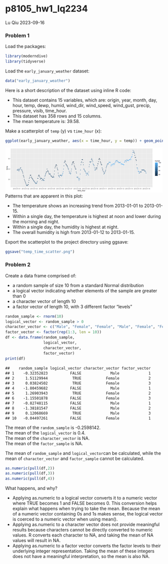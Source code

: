 p8105_hw1_lq2234
================
Lu Qiu
2023-09-16

### Problem 1

Load the packages:

``` r
library(moderndive)
library(tidyverse)
```

Load the `early_january_weather` dataset:

``` r
data("early_january_weather")
```

Here is a short description of the dataset using inline R code:

- This dataset contains 15 variables, which are: origin, year, month,
  day, hour, temp, dewp, humid, wind_dir, wind_speed, wind_gust, precip,
  pressure, visib, time_hour.  
- This dataset has 358 rows and 15 columns.  
- The mean temperature is: 39.58.

Make a scatterplot of `temp` (y) vs `time_hour` (x):

``` r
ggplot(early_january_weather, aes(x = time_hour, y = temp)) + geom_point(aes(colour=humid)) + scale_x_datetime(date_breaks = "1 day")
```

![](p8105_hw1_lq2234_files/figure-gfm/unnamed-chunk-3-1.png)<!-- -->
Patterns that are apparent in this plot:

- The temperature shows an increasing trend from 2013-01-01 to
  2013-01-15.  
- Within a single day, the temperature is highest at noon and lower
  during the morning and night.
- Within a single day, the humidity is highest at night.
- The overall humidity is high from 2013-01-12 to 2013-01-15.

Export the scatterplot to the project directory using ggsave:

``` r
ggsave("temp_time_scatter.png")
```

### Problem 2

Create a data frame comprised of:

- a random sample of size 10 from a standard Normal distribution
- a logical vector indicating whether elements of the sample are greater
  than 0
- a character vector of length 10
- a factor vector of length 10, with 3 different factor “levels”

``` r
random_sample <- rnorm(10)
logical_vector <- random_sample > 0
character_vector <- c("Male", "Female", "Female", "Male", "Female", "Female", "Male", "Male", "Male", "Female")
factor_vector <- factor(rep(1:3, len = 10))
df <- data.frame(random_sample,
                 logical_vector,
                 character_vector,
                 factor_vector)
print(df)
```

    ##    random_sample logical_vector character_vector factor_vector
    ## 1    -0.32352823          FALSE             Male             1
    ## 2     1.51129944           TRUE           Female             2
    ## 3     0.03824502           TRUE           Female             3
    ## 4    -1.80459682          FALSE             Male             1
    ## 5     1.26903943           TRUE           Female             2
    ## 6    -1.15501878          FALSE           Female             3
    ## 7    -0.82748115          FALSE             Male             1
    ## 8    -1.38181547          FALSE             Male             2
    ## 9     0.12068669           TRUE             Male             3
    ## 10   -0.04497261          FALSE           Female             1

The mean of the `random_sample` is -0.2598142.  
The mean of the `logical_vector` is 0.4.  
The mean of the `character_vector` is NA.  
The mean of the `factor_sample` is NA.

The mean of `random_sample` and `logical_vector`can be calculated, while
the mean of `character_vector` and `factor_sample` cannot be calculated.

``` r
as.numeric(pull(df,2))
as.numeric(pull(df,3))
as.numeric(pull(df,4))
```

What happens, and why?

- Applying as.numeric to a logical vector converts it to a numeric
  vector where TRUE becomes 1 and FALSE becomes 0. This conversion helps
  explain what happens when trying to take the mean. Because the mean of
  a numeric vector containing 0s and 1s makes sense, the logical vector
  is coerced to a numeric vector when using mean().
- Applying as.numeric to a character vector does not provide meaningful
  results because characters cannot be directly converted to numeric
  values. R converts each character to NA, and taking the mean of NA
  values will result in NA.  
- Applying as.numeric to a factor vector converts the factor levels to
  their underlying integer representation. Taking the mean of these
  integers does not have a meaningful interpretation, so the mean is
  also NA.
